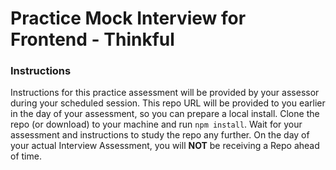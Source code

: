 # Practice Mock Interview for Frontend - Thinkful

### Instructions

Instructions for this practice assessment will be provided by your assessor during your scheduled session.  This repo URL will be provided to you earlier in the day of your assessment, so you can prepare a local install.  Clone the repo (or download) to your machine and run `npm install`.  Wait for your assessment and instructions to study the repo any further.  On the day of your actual Interview Assessment, you will **NOT** be receiving a Repo ahead of time.
